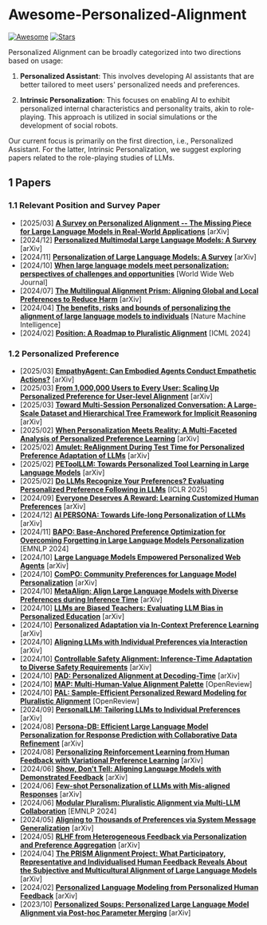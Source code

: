 # Awesome-Personalized-Alignment

[![Awesome](https://awesome.re/badge.svg)](https://awesome.re)
[![Stars](https://img.shields.io/github/stars/liyongqi2002/Awesome-Personalized-Alignment)](.)


Personalized Alignment can be broadly categorized into two directions based on usage:

1. **Personalized Assistant**: This involves developing AI assistants that are better tailored to meet users' personalized needs and preferences.

2. **Intrinsic Personalization**: This focuses on enabling AI to exhibit personalized internal characteristics and personality traits, akin to role-playing. This approach is utilized in social simulations or the development of social robots.

Our current focus is primarily on the first direction, i.e., Personalized Assistant. For the latter, Intrinsic Personalization, we suggest exploring papers related to the role-playing studies of LLMs.



## 1 Papers 


### 1.1 Relevant Position and Survey Paper

- [2025/03] **[A Survey on Personalized Alignment -- The Missing Piece for Large Language Models in Real-World Applications](https://arxiv.org/abs/2503.17003)** [arXiv]
- [2024/12] **[Personalized Multimodal Large Language Models: A Survey](https://arxiv.org/abs/2412.02142)** [arXiv]
- [2024/11] **[Personalization of Large Language Models: A Survey](https://arxiv.org/abs/2411.00027)** [arXiv]
- [2024/10] **[When large language models meet personalization: perspectives of challenges and opportunities](https://doi.org/10.1007/s11280-024-01276-1)** [World Wide Web Journal]
- [2024/07] **[The Multilingual Alignment Prism: Aligning Global and Local Preferences to Reduce Harm](https://arxiv.org/abs/2406.18682)** [arXiv]
- [2024/04] **[The benefits, risks and bounds of personalizing the alignment of large language models to individuals](https://www.nature.com/articles/s42256-024-00820-y)** [Nature Machine Intelligence]
- [2024/02] **[Position: A Roadmap to Pluralistic Alignment](https://openreview.net/forum?id=gQpBnRHwxM)** [ICML 2024]
<!-- - [2024/] **[]()** [] -->


### 1.2 Personalized Preference

<!-- - [2024/] **[]()** [] -->
<!-- - [2024/] **[]()** [] -->

- [2025/03] **[EmpathyAgent: Can Embodied Agents Conduct Empathetic Actions?](https://www.arxiv.org/abs/2503.16545)** [arXiv]
- [2025/03] **[From 1,000,000 Users to Every User: Scaling Up Personalized Preference for User-level Alignment](https://arxiv.org/abs/2503.15463)** [arXiv]
- [2025/03] **[Toward Multi-Session Personalized Conversation: A Large-Scale Dataset and Hierarchical Tree Framework for Implicit Reasoning](https://arxiv.org/abs/2503.07018)** [arXiv]
- [2025/02] **[When Personalization Meets Reality: A Multi-Faceted Analysis of Personalized Preference Learning](https://arxiv.org/abs/2502.19158)** [arXiv]
- [2025/02] **[Amulet: ReAlignment During Test Time for Personalized Preference Adaptation of LLMs](https://arxiv.org/abs/2502.19148)** [arXiv]
- [2025/02] **[PEToolLLM: Towards Personalized Tool Learning in Large Language Models](https://arxiv.org/abs/2502.18980)** [arXiv]
- [2025/02] **[Do LLMs Recognize Your Preferences? Evaluating Personalized Preference Following in LLMs](https://arxiv.org/abs/2309.03126)** [ICLR 2025]
- [2024/09] **[Everyone Deserves A Reward: Learning Customized Human Preferences](https://arxiv.org/abs/2309.03126)** [arXiv]
- [2024/12] **[AI PERSONA: Towards Life-long Personalization of LLMs](https://arxiv.org/abs/2412.13103)** [arXiv]
- [2024/11] **[BAPO: Base-Anchored Preference Optimization for Overcoming Forgetting in Large Language Models Personalization](https://aclanthology.org/2024.findings-emnlp.398.pdf)** [EMNLP 2024]
- [2024/10] **[Large Language Models Empowered Personalized Web Agents](https://arxiv.org/abs/2410.17236)** [arXiv]
- [2024/10] **[ComPO: Community Preferences for Language Model Personalization](https://arxiv.org/abs/2410.16027)** [arXiv]
- [2024/10] **[MetaAlign: Align Large Language Models with Diverse Preferences during Inference Time](https://arxiv.org/abs/2410.14184)** [arXiv]
- [2024/10] **[LLMs are Biased Teachers: Evaluating LLM Bias in Personalized Education](https://arxiv.org/abs/2410.14012)** [arXiv]
- [2024/10] **[Personalized Adaptation via In-Context Preference Learning](https://arxiv.org/abs/2410.14001)** [arXiv]
- [2024/10] **[Aligning LLMs with Individual Preferences via Interaction](http://arxiv.org/abs/2410.03642)** [arXiv]
- [2024/10] **[Controllable Safety Alignment: Inference-Time Adaptation to Diverse Safety Requirements](http://arxiv.org/abs/2410.08968)** [arXiv]
- [2024/10] **[PAD: Personalized Alignment at Decoding-Time](http://arxiv.org/abs/2410.04070)** [arXiv]
- [2024/10] **[MAP: Multi-Human-Value Alignment Palette](https://openreview.net/forum?id=NN6QHwgRrQ)** [OpenReview]
- [2024/10] **[PAL: Sample-Efficient Personalized Reward Modeling for Pluralistic Alignment](https://openreview.net/forum?id=1kFDrYCuSu)** [OpenReview]
- [2024/09] **[PersonalLLM: Tailoring LLMs to Individual Preferences](http://arxiv.org/abs/2409.20296)** [arXiv]
- [2024/08] **[Persona-DB: Efficient Large Language Model Personalization for Response Prediction with Collaborative Data Refinement](https://arxiv.org/abs/2402.11060)** [arXiv]
- [2024/08] **[Personalizing Reinforcement Learning from Human Feedback with Variational Preference Learning](http://arxiv.org/abs/2408.10075)** [arXiv]
- [2024/06] **[Show, Don't Tell: Aligning Language Models with Demonstrated Feedback](https://arxiv.org/abs/2406.00888)** [arXiv]
- [2024/06] **[Few-shot Personalization of LLMs with Mis-aligned Responses](http://arxiv.org/abs/2406.18678)** [arXiv]
- [2024/06] **[Modular Pluralism: Pluralistic Alignment via Multi-LLM Collaboration](https://arxiv.org/abs/2406.15951)** [EMNLP 2024]
- [2024/05] **[Aligning to Thousands of Preferences via System Message Generalization](https://arxiv.org/abs/2405.17977)** [arXiv]
- [2024/05] **[RLHF from Heterogeneous Feedback via Personalization and Preference Aggregation](https://arxiv.org/abs/2405.00254)** [arXiv]
- [2024/04] **[The PRISM Alignment Project: What Participatory, Representative and Individualised Human Feedback Reveals About the Subjective and Multicultural Alignment of Large Language Models](https://arxiv.org/abs/2404.16019)** [arXiv]
- [2024/02] **[Personalized Language Modeling from Personalized Human Feedback](https://arxiv.org/abs/2402.05133)** [arXiv]
- [2023/10] **[Personalized Soups: Personalized Large Language Model Alignment via Post-hoc Parameter Merging](https://arxiv.org/abs/2310.11564)** [arXiv]

<!-- ## Dataset -->

